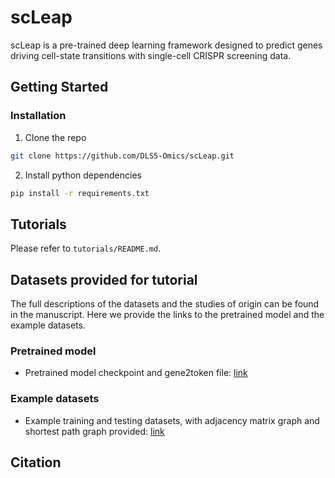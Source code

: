 # scLeap

scLeap is a pre-trained deep learning framework designed to predict genes driving cell-state transitions with single-cell CRISPR screening data.

## Getting Started

### Installation

1. Clone the repo

```sh
git clone https://github.com/DLS5-Omics/scLeap.git
```

2. Install python dependencies

```sh
pip install -r requirements.txt
```

## Tutorials

Please refer to `tutorials/README.md`. 

## Datasets provided for tutorial

The full descriptions of the datasets and the studies of origin can be found in the manuscript. Here we provide the links to the pretrained model and the example datasets.

### Pretrained model

- Pretrained model checkpoint and gene2token file: [link](https://www.dropbox.com/scl/fo/khjdwuvc9gczr97dl3o2i/AGEb-jDCWPqOMTzxIfFNGU8?rlkey=n8c7w54fqyty9sgrv47sdaphl&st=qj1drwjw&dl=0)


### Example datasets

- Example training and testing datasets, with adjacency matrix graph and shortest path graph provided: [link](https://www.dropbox.com/scl/fo/rq9klah7vqksn6e66dsae/AK3DJ2sxwL3MoWCOcQ9ZfFE?rlkey=1t4kz2vraif0ifu72c6gmo6xl&st=gpvwfw3j&dl=0)


## Citation

